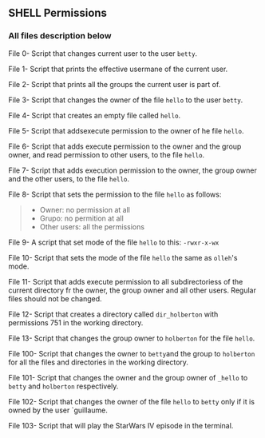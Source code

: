 ## SHELL Permissions
### All files description below 

File 0- Script that changes current user to the user `betty`.

File 1- Script that prints the effective usermane of the current user.

File 2- Script that prints all the groups the current user is part of.

File 3- Script that changes the owner of the file `hello` to the user `betty`.

File 4- Script that creates an empty file called `hello`.

File 5- Script that addsexecute permission to the owner of he file `hello`.

File 6- Script that adds execute permission to the owner and the group owner, and read permission to other users, to the file `hello`.

File 7- Script that adds execution permission to the owner, the group owner and the other users, to the file `hello`.

File 8- Script that sets the permission to the file `hello` as follows:
>* Owner: no permission at all
>* Grupo: no permition at all
>* Other users: all the permissions

File 9- A script that set mode of the file `hello` to this: `-rwxr-x-wx`

File 10- Script that sets the mode of the file `hello` the same as `olleh`'s mode.

File 11- Script that adds execute permission to all subdirectoriess of the current directory fr the owner, the group owner and all other users. Regular files should not be changed.

File 12- Script that creates a directory called `dir_holberton` with permissions 751 in the working directory.

File 13- Script that changes the group owner to `holberton` for the file `hello`.

File 100- Script that changes the owner to `betty`and the group to `holberton` for all the files and directories in the working directory.

File 101- Script that changes the owner and the group owner of `_hello` to `betty` and `holberton` respectively.

File 102- Script that changes the owner of the file `hello` to `betty` only if it is owned by the user `guillaume.

File 103- Script that will play the StarWars IV episode in the terminal.



